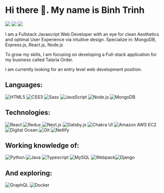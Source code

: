 # Hi there 👋. My name is Binh Trinh

[![](https://img.shields.io/badge/-@binhthaitrinh-%231DA1F2?style=flat-square&logo=twitter&logoColor=ffffff)](https://twitter.com/binhthaitrinh)
[![](https://img.shields.io/badge/-@binhthaitrinh-%230A66C2?style=flat-square&logo=linkedin&logoColor=ffffff)](https://www.linkedin.com/in/binhthaitrinh/)
[![](https://img.shields.io/website?color=E44D27&style=flat-square&up_message=https://binhtrinh.dev&url=https%3A%2F%2Fbinhtrinh.dev)](https://binhtrinh.dev)

I am a Fullstack Javascript Web Developer with an eye for clean Aesthetics and optimal User Experience via intuitive design. Specialize in: MongoDB, Express.js, React.js, Node.js

To grow my skills, I am focusing on developing a Full-stack application for my business called Talaria Order.

I am currently looking for an entry level web development position.

## Languages:

![HTML5](https://img.shields.io/badge/-HTML5-%23E44D27?style=flat-square&logo=html5&logoColor=ffffff)
![CSS3](https://img.shields.io/badge/-CSS3-%231572B6?style=flat-square&logo=css3)
![Sass](https://img.shields.io/badge/-Sass-%23CC6699?style=flat-square&logo=sass&logoColor=ffffff)
![JavaScript](https://img.shields.io/badge/-JavaScript-%23F7DF1C?style=flat-square&logo=javascript&logoColor=000000&labelColor=%23F7DF1C&color=%23FFCE5A)
![Node.js](https://img.shields.io/badge/-Nodejs-%23339933?style=flat-square&logo=node-dot-js&logoColor=ffffff)
![MongoDB](https://img.shields.io/badge/-MongoDB-%2347A248?style=flat-square&logo=mongodb&logoColor=ffffff)

## Technologies:

![React](https://img.shields.io/badge/-React-%231572B6?style=flat-square&logo=react&logoColor=ffffff)
![Redux](https://img.shields.io/badge/-Redux-%23764ABC?style=flat-square&logo=redux&logoColor=ffffff)
![Next.js](https://img.shields.io/badge/-Next.js-%23000000?style=flat-square&logo=next-dot-js&logoColor=ffffff)
![Gatsby.js](https://img.shields.io/badge/-Gatsby.js-%23663399?style=flat-square&logo=gatsby&logoColor=ffffff)
![Chakra UI](https://img.shields.io/badge/-Chakra%20UI-%23319795?style=flat-square&logo=chakra-ui&logoColor=ffffff)
![Amazon AWS EC2](https://img.shields.io/badge/-Amazon%20AWS%20EC2-%23232F3E?style=flat-square&logo=amazon-aws&logoColor=ffffff)
![Digital Ocean](https://img.shields.io/badge/-Digital%20Ocean-%230080FF?style=flat-square&logo=digitalocean&logoColor=ffffff)
![Git](https://img.shields.io/badge/-Git-%23F05032?style=flat-square&logo=git&logoColor=ffffff)
![Netlify](https://img.shields.io/badge/-Netlify-%2300C7B7?style=flat-square&logo=netlify&logoColor=ffffff)

## Working knowledge of:

![Python](https://img.shields.io/badge/-Python-%233776AB?style=flat-square&logo=python&logoColor=ffffff)
![Java](https://img.shields.io/badge/-Java-%23007396?style=flat-square&logo=java&logoColor=ffffff)
![Typescript](https://img.shields.io/badge/-Typescript-%233178C6?style=flat-square&logo=typescript&logoColor=ffffff)
![MySQL](https://img.shields.io/badge/-MySQL-%234479A1?style=flat-square&logo=mysql&logoColor=ffffff)
![Webpack](https://img.shields.io/badge/-Webpack-%232C3A42?style=flat-square&logo=webpack)![Django](https://img.shields.io/badge/-Django-%23092E20?style=flat-square&logo=django&logoColor=ffffff)

## And exploring:

![GraphQL](https://img.shields.io/badge/-GraphQL-%23E434AA?style=flat-square&logo=graphQL&logoColor=ffffff)
![Docker](https://img.shields.io/badge/-Docker-%232496ED?style=flat-square&logo=docker&logoColor=ffffff)
